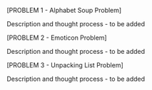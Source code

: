 [PROBLEM 1 - Alphabet Soup Problem]

Description and thought process - to be added



[PROBLEM 2 - Emoticon Problem]

Description and thought process - to be added



[PROBLEM 3 - Unpacking List Problem]

Description and thought process - to be added

